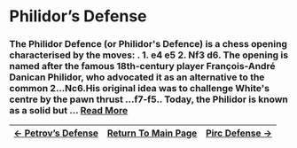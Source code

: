 # Philidor’s Defense

### The Philidor Defence (or Philidor's Defence) is a chess opening characterised by the moves: . 1. e4 e5 2. Nf3 d6. The opening is named after the famous 18th-century player François-André Danican Philidor, who advocated it as an alternative to the common 2...Nc6.His original idea was to challenge White's centre by the pawn thrust ...f7-f5.. Today, the Philidor is known as a solid but ...  [Read More](https://en.wikipedia.org/wiki/Philidor_Defence)

|[<- Petrov’s Defense](Petrov’sDefense.md)|[Return To Main Page](index.md)|[Pirc Defense ->](PircDefense.md)|
|:----|:---:|----:|